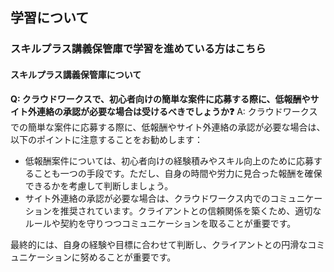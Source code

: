## 学習について
### スキルプラス講義保管庫で学習を進めている方はこちら
#### スキルプラス講義保管庫について

**Q: クラウドワークスで、初心者向けの簡単な案件に応募する際に、低報酬やサイト外連絡の承認が必要な場合は受けるべきでしょうか❓️**
A: クラウドワークスでの簡単な案件に応募する際に、低報酬やサイト外連絡の承認が必要な場合は、以下のポイントに注意することをお勧めします：
- 低報酬案件については、初心者向けの経験積みやスキル向上のために応募することも一つの手段です。ただし、自身の時間や労力に見合った報酬を確保できるかを考慮して判断しましょう。
- サイト外連絡の承認が必要な場合は、クラウドワークス内でのコミュニケーションを推奨されています。クライアントとの信頼関係を築くため、適切なルールや契約を守りつつコミュニケーションを取ることが重要です。

最終的には、自身の経験や目標に合わせて判断し、クライアントとの円滑なコミュニケーションに努めることが重要です。
